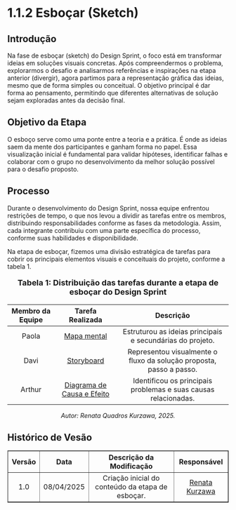 # 1.1.2 Esboçar (Sketch)

## Introdução 
Na fase de esboçar (sketch) do Design Sprint, o foco está em transformar ideias em soluções visuais concretas. Após compreendermos o problema, explorarmos o desafio e analisarmos referências e inspirações na etapa anterior (divergir), agora partimos para a representação gráfica das ideias, mesmo que de forma simples ou conceitual. O objetivo principal é dar forma ao pensamento, permitindo que diferentes alternativas de solução sejam exploradas antes da decisão final.

## Objetivo da Etapa
O esboço serve como uma ponte entre a teoria e a prática. É onde as ideias saem da mente dos participantes e ganham forma no papel. Essa visualização inicial é fundamental para validar hipóteses, identificar falhas e colaborar com o grupo no desenvolvimento da melhor solução possível para o desafio proposto.

## Processo
Durante o desenvolvimento do Design Sprint, nossa equipe enfrentou restrições de tempo, o que nos levou a dividir as tarefas entre os membros, distribuindo responsabilidades conforme as fases da metodologia. Assim, cada integrante contribuiu com uma parte específica do processo, conforme suas habilidades e disponibilidade.

Na etapa de esboçar, fizemos uma divisão estratégica de tarefas para cobrir os principais elementos visuais e conceituais do projeto, conforme a tabela 1.

<p style="text-align: center; font-size: 18px; font-weight: bold;">
 Tabela 1: Distribuição das tarefas durante a etapa de esboçar do Design Sprint
</p>


| **Membro da Equipe** | **Tarefa Realizada** | **Descrição** | 
|:--------------------:|:--------------------:|:--------------:|
| Paola | [Mapa mental](Base/1.2.ArtefatosGeneralistas/1.2.4.MapaMental.md) | Estruturou as ideias principais e secundárias do projeto. |
| Davi | [Storyboard](Base/1.2.ArtefatosGeneralistas/1.2.5.StoryBoard.md) | Representou visualmente o fluxo da solução proposta, passo a passo. |
| Arthur | [Diagrama de Causa e Efeito](Base/1.2.ArtefatosGeneralistas/1.2.8.DiagramaCausaEfeito.md) | Identificou os principais problemas e suas causas relacionadas. |

<p style="text-align: center; font-size: 14px;">
  <em>Autor: Renata Quadros Kurzawa, 2025.</em>
</p>

## Histórico de Vesão

<table style="margin-left: auto; margin-right: auto; border-collapse: collapse; text-align: center;" border="1" cellpadding="8">
  <thead>
    <tr>
      <th><strong>Versão</strong></th>
      <th><strong>Data</strong></th>
      <th><strong>Descrição da Modificação</strong></th>
      <th><strong>Responsável</strong></th>
    </tr>
  </thead>
  <tbody>
    <tr>
      <td>1.0</td>
      <td>08/04/2025</td>
      <td>Criação inicial do conteúdo da etapa de esboçar.</td>
      <td><a href="https://github.com/RenataKurzawa" target="_blank">Renata Kurzawa</a></td>
    </tr>
    </tr>
  </tbody>
</table>


